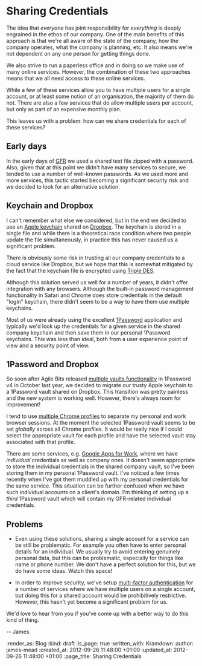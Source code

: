 Sharing Credentials
===================

The idea that _everyone_ has joint responsibility for _everything_ is deeply engrained in the ethos of our company. One of the main benefits of this approach is that we're all aware of the state of the company, how the company operates, what the company is planning, etc. It also means we're not dependent on any one person for getting things done.

We also strive to run a paperless office and in doing so we make use of many online services. However, the combination of these two approaches means that we all need access to these online services.

While a few of these services allow you to have multiple users for a single account, or at least some notion of an organisation, the majority of them do not. There are also a few services that do allow multiple users per account, but only as part of an expensive monthly plan.

This leaves us with a problem: how can we share credentials for each of these services?

## Early days

In the early days of [GFR][] we used a shared text file zipped with a password. Also, given that at this point we didn't have many services to secure, we tended to use a number of well-known passwords. As we used more and more services, this tactic started becoming a significant security risk and we decided to look for an alternative solution.

## Keychain and Dropbox

I can't remember what else we considered, but in the end we decided to use an [Apple keychain][] shared on [Dropbox][]. The keychain is stored in a single file and while there is a theoretical race condition where two people update the file simultaneously, in practice this has never caused us a significant problem.

There is obviously some risk in trusting all our company credentials to a cloud service like Dropbox, but we hope that this is somewhat mitigated by the fact that the keychain file is encrypted using [Triple DES][].

Although this solution served us well for a number of years, it didn't offer integration with any browsers. Although the built-in password management functionality in Safari and Chrome does store credentials in the default "login" keychain, there didn't seem to be a way to have them use multiple keychains.

Most of us were already using the excellent [1Password][] application and typically we'd look up the credentials for a given service in the shared company keychain and then save them in our personal 1Password keychains. This was less than ideal, both from a user experience point of view and a security point of view.

## 1Password and Dropbox

So soon after Agile Bits released [multiple vaults functionality][] in 1Password v4 in October last year, we decided to migrate our trusty Apple keychain to a 1Password vault shared on Dropbox. This transition was pretty painless and the new system is working well. However, there's always room for improvement!

I tend to use [multiple Chrome profiles][] to separate my personal and work browser sessions. At the moment the selected 1Password vault seems to be set _globally_ across all Chrome profiles. It would be really nice if I could select the appropriate vault for each profile and have the selected vault stay associated with that profile.

There are some services, e.g. [Google Apps for Work][], where we have _individual_ credentials as well as company ones. It doesn't seem appropriate to store the individual credentials in the shared company vault, so I've been storing them in my personal 1Password vault. I've noticed a few times recently when I've got them muddled up with my personal credentials for the same service. This situation can be further confused when we have such individual accounts on a client's domain. I'm thinking of setting up a _third_ 1Password vault which will contain my GFR-related individual credentials.

## Problems

* Even using these solutions, sharing a single account for a service can be still be problematic. For example you often have to enter personal details for an individual. We usually try to avoid entering genuinely personal data, but this can be problematic, especially for things like name or phone number. We don't have a perfect solution for this, but we do have some ideas. Watch this space!

* In order to improve security, we've setup [multi-factor authentication][] for a number of services where we have multiple users on a single account, but doing this for a shared account would be prohibitively restrictive. However, this hasn't yet become a significant problem for us.

We'd love to hear from you if you've come up with a better way to do this kind of thing.

-- James.


[GFR]: /
[Apple keychain]: http://en.wikipedia.org/wiki/Keychain_(Apple)
[Dropbox]: https://www.dropbox.com/
[Triple DES]: http://en.wikipedia.org/wiki/Triple_DES
[1Password]: https://agilebits.com/onepassword
[multiple vaults functionality]: https://learn2.agilebits.com/1Password4/Mac/en/whats-new.html#multiple-vaults
[Google Apps for Work]: http://www.google.com/enterprise/apps/business/
[multiple Chrome profiles]: https://support.google.com/chrome/answer/2364824?hl=en-GB
[multi-factor authentication]: http://en.wikipedia.org/wiki/Multi-factor_authentication


:render_as: Blog
:kind: draft
:is_page: true
:written_with: Kramdown
:author: james-mead
:created_at: 2012-09-26 11:48:00 +01:00
:updated_at: 2012-09-26 11:48:00 +01:00
:page_title: Sharing Credentials
